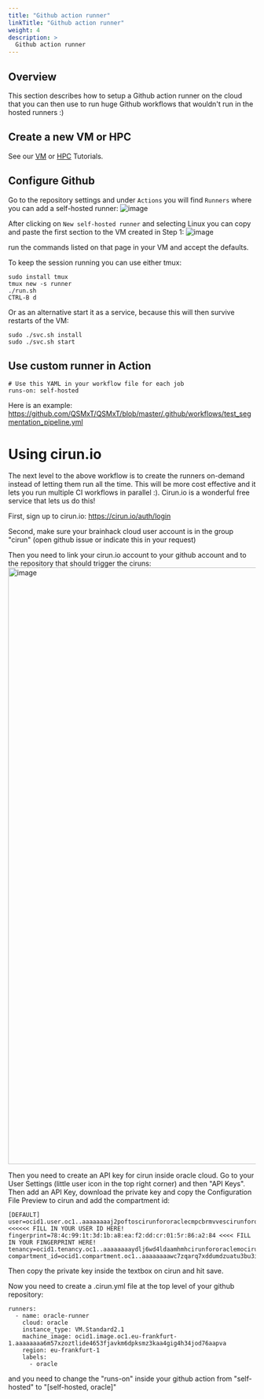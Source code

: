 ```yaml
---
title: "Github action runner"
linkTitle: "Github action runner"
weight: 4
description: >
  Github action runner
---
```


## Overview

This section describes how to setup a Github action runner on the cloud that you
can then use to run huge Github workflows that wouldn't run in the hosted
runners :)

## Create a new VM or HPC

See our [VM](./../vm) or [HPC](./../hpc) Tutorials.

## Configure Github

Go to the repository settings and under `Actions` you will find `Runners` where you can add a self-hosted runner: 
![image](https://user-images.githubusercontent.com/4021595/161414358-b5487e21-daec-4f04-b008-26664a19f8f8.png)

After clicking on `New self-hosted runner` and selecting Linux you can copy and paste the first section to the VM created in Step 1:
![image](https://user-images.githubusercontent.com/4021595/161414412-a7ec45c5-1283-430c-aab3-3fe99717da9a.png)

run the commands listed on that page in your VM and accept the defaults.

To keep the session running you can use either tmux:
```
sudo install tmux
tmux new -s runner
./run.sh
CTRL-B d
```

Or as an alternative start it as a service, because this will then survive restarts of the VM:
```
sudo ./svc.sh install
sudo ./svc.sh start
```

## Use custom runner in Action
```
# Use this YAML in your workflow file for each job
runs-on: self-hosted
```

Here is an example: https://github.com/QSMxT/QSMxT/blob/master/.github/workflows/test_segmentation_pipeline.yml


# Using cirun.io
The next level to the above workflow is to create the runners on-demand instead of letting them run all the time. This will be more cost effective and it lets you run multiple CI workflows in parallel :). Cirun.io is a wonderful free service that lets us do this!

First, sign up to cirun.io: https://cirun.io/auth/login

Second, make sure your brainhack cloud user account is in the group "cirun" (open github issue or indicate this in your request)

Then you need to link your cirun.io account to your github account and to the repository that should trigger the ciruns:
<img width="1212" alt="image" src="https://user-images.githubusercontent.com/4021595/196021304-120d5a18-a7c9-4615-a17e-9f63ca6467ea.png">


Then you need to create an API key for cirun inside oracle cloud. Go to your User Settings (little user icon in the top right corner) and then "API Keys". Then add an API Key, download the private key and copy the Configuration File Preview to cirun and add the compartment id:

```
[DEFAULT]
user=ocid1.user.oc1..aaaaaaaaj2poftoscirunfororaclecmpcbrmvvescirunfororacle4mtq <<<<<< FILL IN YOUR USER ID HERE!
fingerprint=78:4c:99:1t:3d:1b:a8:ea:f2:dd:cr:01:5r:86:a2:84 <<<< FILL IN YOUR FINGERPRINT HERE!
tenancy=ocid1.tenancy.oc1..aaaaaaaaydlj6wd4ldaamhmhcirunfororaclemocirunfororacle
compartment_id=ocid1.compartment.oc1..aaaaaaaawc7zqarq7xddumdzuatu3bu3ir6ytlkgauyokgxtixj2y6szrd4q
```

Then copy the private key inside the textbox on cirun and hit save.

Now you need to create a .cirun.yml file at the top level of your github repository:
```
runners:
  - name: oracle-runner
    cloud: oracle
    instance_type: VM.Standard2.1
    machine_image: ocid1.image.oc1.eu-frankfurt-1.aaaaaaaa6m57xzoztlide4653fjavkm6dpksmz3kaa4gig4h34jod76aapva
    region: eu-frankfurt-1
    labels:
      - oracle
```

and you need to change the "runs-on" inside your github action from "self-hosted" to "[self-hosted, oracle]"
